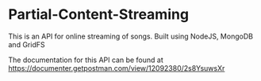 # Partial-Content-Streaming

This is an API for online streaming of songs. Built using NodeJS, MongoDB and GridFS

The documentation for this API can be found at https://documenter.getpostman.com/view/12092380/2s8YsuwsXr
